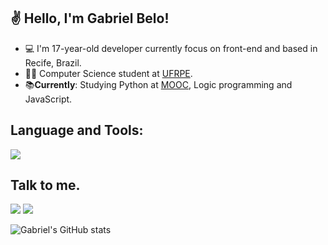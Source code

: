 ## ✌ Hello, I'm Gabriel Belo!

- :computer: I'm 17-year-old developer currently focus on front-end and based in Recife, Brazil.
- :technologist: Computer Science student at [UFRPE](https://ufrpe.br/).
- :books:**Currently**: Studying Python at [MOOC](https://programming-24.mooc.fi/), Logic programming and JavaScript.
  
## Language and Tools:
<img src="https://skillicons.dev/icons?i=python,js,ts,html,css"/>

## Talk to me.
[<img src="https://skillicons.dev/icons?i=gmail"/>](https://mail.google.com/mail/u/0/?fs=1&tf=cm&source=mailto&to=gabrielbelo.dev@gmail.com)
[<img src="https://skillicons.dev/icons?i=linkedin"/>](https://www.linkedin.com/in/gabriel-belo-545046263/)

![Gabriel's GitHub stats](https://github-readme-stats.vercel.app/api?username=gabrielbelo2007&show_icons=true&theme=radical)

